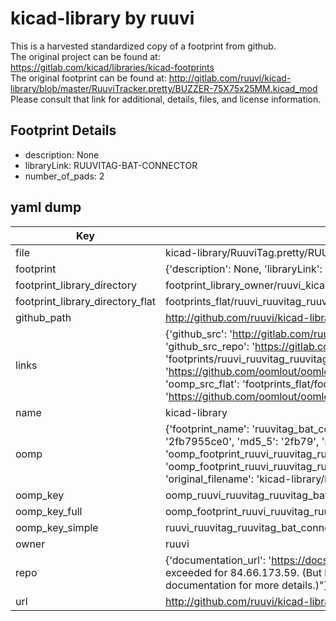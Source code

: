 # kicad-library by ruuvi  
This is a harvested standardized copy of a footprint from github.  
The original project can be found at:  
https://gitlab.com/kicad/libraries/kicad-footprints  
The original footprint can be found at:
http://gitlab.com/ruuvi/kicad-library/blob/master/RuuviTracker.pretty/BUZZER-75X75x25MM.kicad_mod
Please consult that link for additional, details, files, and license information.  
## Footprint Details
* description: None  
* libraryLink: RUUVITAG-BAT-CONNECTOR  
* number_of_pads: 2  
## yaml dump  
| Key | Value |  
| --- | --- |  
| file | kicad-library/RuuviTag.pretty/RUUVITAG-BAT-CONNECTOR.kicad_mod |  
| footprint | {'description': None, 'libraryLink': 'RUUVITAG-BAT-CONNECTOR', 'number_of_pads': 2} |  
| footprint_library_directory | footprint_library_owner/ruuvi_kicad-library |  
| footprint_library_directory_flat | footprints_flat/ruuvi_ruuvitag_ruuvitag_bat_connector/working |  
| github_path | http://github.com/ruuvi/kicad-library/blob/master/RuuviTag.pretty/RUUVITAG-BAT-CONNECTOR.kicad_mod |  
| links | {'github_src': 'http://gitlab.com/ruuvi/kicad-library/blob/master/RuuviTracker.pretty/BUZZER-75X75x25MM.kicad_mod', 'github_src_repo': 'https://gitlab.com/kicad/libraries/kicad-footprints', 'oomp_bot': 'footprints/ruuvi_ruuvitag_ruuvitag_bat_connector/working', 'oomp_bot_github': 'https://github.com/oomlout/oomlout_oomp_footprint_bot/tree/main/footprints/ruuvi_ruuvitag_ruuvitag_bat_connector/working', 'oomp_src_flat': 'footprints_flat/footprints_flat/ruuvi_ruuvitag_ruuvitag_bat_connector/working', 'oomp_src_flat_github': 'https://github.com/oomlout/oomlout_oomp_footprint_src/tree/main/footprints_flat/ruuvi_ruuvitag_ruuvitag_bat_connector/working'} |  
| name | kicad-library |  
| oomp | {'footprint_name': 'ruuvitag_bat_connector', 'library_name': 'ruuvitag', 'md5': '2fb7955ce005ac856a3e956f29895143', 'md5_10': '2fb7955ce0', 'md5_5': '2fb79', 'md5_6': '2fb795', 'oomp_key': 'oomp_ruuvi_ruuvitag_ruuvitag_bat_connector', 'oomp_key_extra': 'oomp_footprint_ruuvi_ruuvitag_ruuvitag_bat_connector', 'oomp_key_full': 'oomp_footprint_ruuvi_ruuvitag_ruuvitag_bat_connector_2fb795', 'oomp_key_simple': 'ruuvi_ruuvitag_ruuvitag_bat_connector', 'original_filename': 'kicad-library/RuuviTag.pretty/RUUVITAG-BAT-CONNECTOR.kicad_mod', 'owner_name': 'ruuvi'} |  
| oomp_key | oomp_ruuvi_ruuvitag_ruuvitag_bat_connector |  
| oomp_key_full | oomp_footprint_ruuvi_ruuvitag_ruuvitag_bat_connector |  
| oomp_key_simple | ruuvi_ruuvitag_ruuvitag_bat_connector |  
| owner | ruuvi |  
| repo | {'documentation_url': 'https://docs.github.com/rest/overview/resources-in-the-rest-api#rate-limiting', 'message': "API rate limit exceeded for 84.66.173.59. (But here's the good news: Authenticated requests get a higher rate limit. Check out the documentation for more details.)"} |  
| url | http://github.com/ruuvi/kicad-library |  

